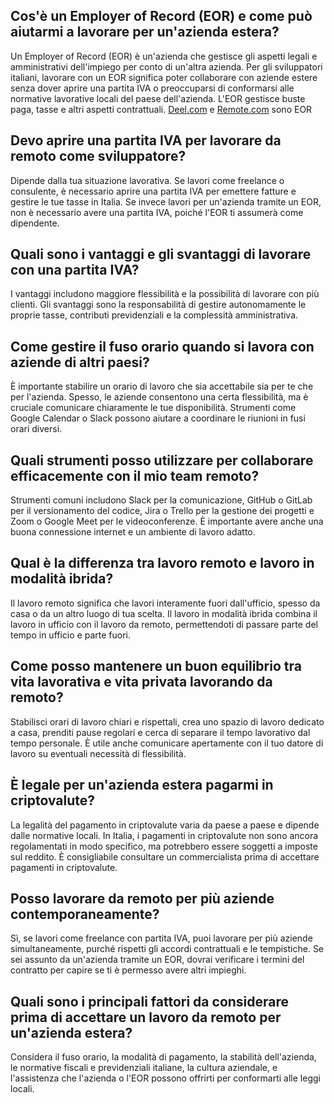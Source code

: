 ## Cos'è un Employer of Record (EOR) e come può aiutarmi a lavorare per un'azienda estera?
Un Employer of Record (EOR) è un'azienda che gestisce gli aspetti legali e amministrativi dell'impiego per conto di un'altra azienda. Per gli sviluppatori italiani, lavorare con un EOR significa poter collaborare con aziende estere senza dover aprire una partita IVA o preoccuparsi di conformarsi alle normative lavorative locali del paese dell'azienda. L'EOR gestisce buste paga, tasse e altri aspetti contrattuali. [Deel.com](https://deel.com) e [Remote.com](https://remote.com) sono EOR

## Devo aprire una partita IVA per lavorare da remoto come sviluppatore?
Dipende dalla tua situazione lavorativa. Se lavori come freelance o consulente, è necessario aprire una partita IVA per emettere fatture e gestire le tue tasse in Italia. Se invece lavori per un'azienda tramite un EOR, non è necessario avere una partita IVA, poiché l'EOR ti assumerà come dipendente.

## Quali sono i vantaggi e gli svantaggi di lavorare con una partita IVA?
I vantaggi includono maggiore flessibilità e la possibilità di lavorare con più clienti. Gli svantaggi sono la responsabilità di gestire autonomamente le proprie tasse, contributi previdenziali e la complessità amministrativa.

## Come gestire il fuso orario quando si lavora con aziende di altri paesi?
È importante stabilire un orario di lavoro che sia accettabile sia per te che per l'azienda. Spesso, le aziende consentono una certa flessibilità, ma è cruciale comunicare chiaramente le tue disponibilità. Strumenti come Google Calendar o Slack possono aiutare a coordinare le riunioni in fusi orari diversi.

## Quali strumenti posso utilizzare per collaborare efficacemente con il mio team remoto?
Strumenti comuni includono Slack per la comunicazione, GitHub o GitLab per il versionamento del codice, Jira o Trello per la gestione dei progetti e Zoom o Google Meet per le videoconferenze. È importante avere anche una buona connessione internet e un ambiente di lavoro adatto.

## Qual è la differenza tra lavoro remoto e lavoro in modalità ibrida?
Il lavoro remoto significa che lavori interamente fuori dall'ufficio, spesso da casa o da un altro luogo di tua scelta. Il lavoro in modalità ibrida combina il lavoro in ufficio con il lavoro da remoto, permettendoti di passare parte del tempo in ufficio e parte fuori.

## Come posso mantenere un buon equilibrio tra vita lavorativa e vita privata lavorando da remoto?
Stabilisci orari di lavoro chiari e rispettali, crea uno spazio di lavoro dedicato a casa, prenditi pause regolari e cerca di separare il tempo lavorativo dal tempo personale. È utile anche comunicare apertamente con il tuo datore di lavoro su eventuali necessità di flessibilità.

## È legale per un'azienda estera pagarmi in criptovalute?
La legalità del pagamento in criptovalute varia da paese a paese e dipende dalle normative locali. In Italia, i pagamenti in criptovalute non sono ancora regolamentati in modo specifico, ma potrebbero essere soggetti a imposte sul reddito. È consigliabile consultare un commercialista prima di accettare pagamenti in criptovalute.

## Posso lavorare da remoto per più aziende contemporaneamente?
Sì, se lavori come freelance con partita IVA, puoi lavorare per più aziende simultaneamente, purché rispetti gli accordi contrattuali e le tempistiche. Se sei assunto da un'azienda tramite un EOR, dovrai verificare i termini del contratto per capire se ti è permesso avere altri impieghi.

## Quali sono i principali fattori da considerare prima di accettare un lavoro da remoto per un'azienda estera?
Considera il fuso orario, la modalità di pagamento, la stabilità dell'azienda, le normative fiscali e previdenziali italiane, la cultura aziendale, e l'assistenza che l'azienda o l'EOR possono offrirti per conformarti alle leggi locali.
